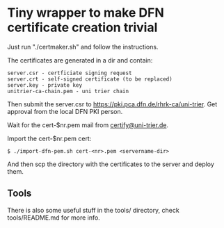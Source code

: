 Tiny wrapper to make DFN certificate creation trivial
=====================================================

Just run "./certmaker.sh" and follow the instructions.

The certificates are generated in a <servername> dir and contain:
```
server.csr - certficiate signing request
server.crt - self-signed certificate (to be replaced)
server.key - private key
unitrier-ca-chain.pem - uni trier chain
```

Then submit the server.csr to https://pki.pca.dfn.de/rhrk-ca/uni-trier.
Get approval from the local DFN PKI person. 

Wait for the cert-$nr.pem mail from certify@uni-trier.de. 

Import the cert-$nr.pem cert:
```
$ ./import-dfn-pem.sh cert-<nr>.pem <servername-dir>
```

And then scp the directory with the certificates to the server and deploy
them.


Tools
-----
There is also some useful stuff in the tools/ directory, check
tools/README.md for more info.
